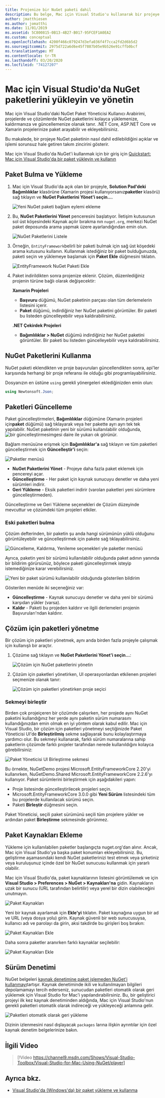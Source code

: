 ```yaml
---
title: Projenize bir NuGet paketi dahil
description: Bu belge, Mac için Visual Studio'u kullanarak bir projeye NuGet paketinin nasıl ekleştirilebildiğini kapsar. Bir paket bulma ve indirmenin yanı sıra IDE tümleştirme özelliklerini de kullanıma sunar.
author: jmatthiesen
ms.author: jomatthi
ms.date: 11/01/2019
ms.assetid: 5C800815-0B13-4B27-B017-95FCEF1A0EA2
ms.custom: conceptual
ms.openlocfilehash: 4200f466c079247d3efa036f4f7cca2fd2d6b5d2
ms.sourcegitcommit: 2975d722a6d6e45f7887b05e9b526e91cffb0bcf
ms.translationtype: MT
ms.contentlocale: tr-TR
ms.lasthandoff: 03/20/2020
ms.locfileid: "74127207"
---
```

# <a name="install-and-manage-nuget-packages-in-visual-studio-for-mac"></a>Mac için Visual Studio'da NuGet paketlerini yükleyin ve yönetin

Mac için Visual Studio'daki NuGet Paket Yöneticisi Kullanıcı Arabirimi, projelerde ve çözümlerde NuGet paketlerini kolayca yüklemenize, kaldırmanıza ve güncellemenize olanak tanır. .NET Core, ASP.NET Core ve Xamarin projelerinize paket arayabilir ve ekleyebilirsiniz.

Bu makalede, bir projeye NuGet paketinin nasıl dahil edilebildiğini açıklar ve işlemi sorunsuz hale getiren takım zincirini gösterir.

Mac için Visual Studio'da NuGet'i kullanmak için bir giriş için [Quickstart: Mac için Visual Studio'da bir paket yükleyin ve kullanın](/nuget/quickstart/install-and-use-a-package-in-visual-studio-mac)

## <a name="find-and-install-a-package"></a>Paket Bulma ve Yükleme

1. Mac için Visual Studio'da açık olan bir projeyle, **Solution Pad'deki** **Bağımlılıklar** klasörüne (Xamarin projesi kullanıyorsanız**paketler** klasörü) sağ tıklayın ve **NuGet Paketlerini Yönet'i seçin...**.

    ![Yeni NuGet paketi bağlam eylemi ekleme](media/nuget-walkthrough-packages-menu.png)

2. Bu, **NuGet Paketlerini Yönet** penceresini başlatıyor. İletişim kutusunun sol üst köşesindeki Kaynak açılır bırakma nın `nuget.org`, merkezi NuGet paket deposunda arama yapmak üzere ayarlandığından emin olun.

    ![NuGet Paketlerini Listele](media/nuget-walkthrough-add-packages1.png)

3. Örneğin, `EntityFramework`belirli bir paketi bulmak için sağ üst köşedeki arama kutusunu kullanın. Kullanmak istediğiniz bir paket bulduğunuzda, paketi seçin ve yüklemeye başlamak için **Paket Ekle** düğmesini tıklatın.

    ![EntityFramework NuGet Paketi Ekle](media/nuget-walkthrough-add-packages2.png)

4. Paket indirildikten sonra projenize eklenir. Çözüm, düzenlediğiniz projenin türüne bağlı olarak değişecektir:

    **Xamarin Projeleri**
    * **Başvuru** düğümü, NuGet paketinin parçası olan tüm derlemelerin listesini içerir.
    * **Paket** düğümü, indirdiğiniz her NuGet paketini görüntüler. Bir paketi bu listeden güncelleyebilir veya kaldırabilirsiniz.
    
    **.NET Çekirdek Projeleri**

    * **Bağımlılıklar > NuGet** düğümü indirdiğiniz her NuGet paketini görüntüler. Bir paketi bu listeden güncelleyebilir veya kaldırabilirsiniz.

## <a name="using-nuget-packages"></a>NuGet Paketlerini Kullanma

NuGet paketi eklendikten ve proje başvuruları güncellendikten sonra, api'ler karşısında herhangi bir proje referansı ile olduğu gibi programlayabilirsiniz.

Dosyanızın en üstüne `using` gerekli yönergeleri eklediğinizden emin olun:

```csharp
using Newtonsoft.Json;
```

<a name="Package_Updates" class="injected"></a>

## <a name="updating-packages"></a>Paketleri Güncelleme

Paket güncelleştirmeleri, **Bağımlılıklar** düğümüne (Xamarin projeleri için**paket** düğümü) sağ tıklayarak veya her pakette ayrı ayrı tek tek yapılabilir. NuGet paketinin yeni bir sürümü kullanılabilir olduğunda, ![bir güncelleştirme](media/nuget-walkthrough-update-icon.png)simgesi daire ile yukarı ok görünür.

Bağlam menüsüne erişmek için **Bağımlılıklar'a** sağ tıklayın ve tüm paketleri güncelleştirmek için **Güncelleştir'i** seçin:

![Paketler menüsü](media/nuget-walkthrough-packages-menu-update.png)

* **NuGet Paketlerini Yönet** - Projeye daha fazla paket eklemek için pencereyi açar.
* **Güncelleştirme** - Her paket için kaynak sunucuyu denetler ve daha yeni sürümleri indirir.
* **Geri Yükleme** - Eksik paketleri indirir (varolan paketleri yeni sürümlere güncelleştirmeden).

Güncelleştirme ve Geri Yükleme seçenekleri de Çözüm düzeyinde mevcuttur ve çözümdeki tüm projeleri etkiler.

### <a name="locating-outdated-packages"></a>Eski paketleri bulma
Çözüm defterinden, bir paketin şu anda hangi sürümünün yüklü olduğunu görüntüleyebilir ve güncelleştirmek için pakete sağ tıklayabilirsiniz.

![Güncelleme, Kaldırma, Yenileme seçenekleri yle paketler menüsü](media/nuget-walkthrough-PackageMenu.png)

Ayrıca, paketin yeni bir sürümü kullanılabilir olduğunda paket adının yanında bir bildirim görürsünüz, böylece paketi güncelleştirmek isteyip istemediğinize karar verebilirsiniz.

![Yeni bir paket sürümü kullanılabilir olduğunda gösterilen bildirim](media/nuget-walkthrough-package-update-available.png)

Gösterilen menüde iki seçeneğiniz var:

* **Güncelleştirme** - Kaynak sunucuyu denetler ve daha yeni bir sürümü karşıdan yükler (varsa).
* **Kaldır** - Paketi bu projeden kaldırır ve ilgili derlemeleri projenin Başvuruları'ndan kaldırır.

## <a name="manage-packages-for-the-solution"></a>Çözüm için paketleri yönetme

Bir çözüm için paketleri yönetmek, aynı anda birden fazla projeyle çalışmak için kullanışlı bir araçtır.

1. Çözüme sağ tıklayın ve **NuGet Paketlerini Yönet'i seçin...**:

    ![Çözüm için NuGet paketlerini yönetin](media/nuget-walkthrough-manage-packages-solution.png)

1. Çözüm için paketleri yönetirken, UI operasyonlardan etkilenen projeleri seçmenize olanak tanır:

    ![Çözüm için paketleri yönetirken proje seçici](media/nuget-walkthrough-add-to-projects.png)

### <a name="consolidate-tab"></a>Sekmeyi birleştir

Birden çok projeiçeren bir çözümde çalışırken, her projede aynı NuGet paketini kullandığınız her yerde aynı paketin sürüm numarasını kullandığınızdan emin olmak en iyi yöntem olarak kabul edilir. Mac için Visual Studio, bir çözüm için paketleri yönetmeyi seçtiğinizde Paket Yöneticisi UI'de **Birleştirilmiş** sekme sağlayarak bunu kolaylaştırmaya yardımcı olur. Bu sekmeyi kullanarak, farklı sürüm numaralarına sahip paketlerin çözümde farklı projeler tarafından nerede kullanıldığını kolayca görebilirsiniz:

![Paket Yöneticisi UI Birleştirme sekmesi](media/nuget-walkthrough-consolidate-tab.png)

Bu örnekte, NuGetDemo projesi Microsoft.EntityFrameworkCore 2.20'yi kullanırken, NuGetDemo.Shared Microsoft.EntityFrameworkCore 2.2.6'yı kullanıyor. Paket sürümlerini birleştirmek için aşağıdakileri yapın:

- Proje listesinde güncelleştirilecek projeleri seçin.
- Microsoft.EntityFrameworkCore 3.0.0 gibi **Yeni Sürüm** listesindeki tüm bu projelerde kullanılacak sürümü seçin.
- Paketi **Birleştir** düğmesini seçin.

Paket Yöneticisi, seçili paket sürümünü seçili tüm projelere yükler ve ardından paket **Birleştirme** sekmesinde görünmez.

## <a name="adding-package-sources"></a>Paket Kaynakları Ekleme

Yükleme için kullanılabilen paketler başlangıçta nuget.org'dan alınır. Ancak, Mac için Visual Studio'ya başka paket konumları ekleyebilirsiniz. Bu, geliştirme aşamasındaki kendi NuGet paketlerinizi test etmek veya şirketiniz veya kuruluşunuz içinde özel bir NuGet sunucusu kullanmak için yararlı olabilir.

Mac için Visual Studio'da, paket kaynaklarının listesini görüntülemek ve için **Visual Studio > Preferences > NuGet > Kaynakları'na** gidin. Kaynakların uzak bir sunucu (URL tarafından belirtilir) veya yerel bir dizin olabileceğini unutmayın.

![Paket Kaynakları](media/nuget-walkthrough-PackageSource.png)

Yeni bir kaynak ayarlamak için **Ekle'yi** tıklatın. Paket kaynağına uygun bir ad ve URL (veya dosya yolu) girin. Kaynak güvenli bir web sunucusuysa, kullanıcı adı ve parolayı da girin, aksi takdirde bu girişleri boş bırakın:

![Paket Kaynakları Ekle](media/nuget-walkthrough-PackageSource2.png)

Daha sonra paketler aranırken farklı kaynaklar seçilebilir:

![Paket Kaynakları Ekle](media/nuget-walkthrough-PackageSource3.png)

## <a name="version-control"></a>Sürüm Denetimi

NuGet belgeleri [kaynak denetimine paket işlemeden NuGet'i kullanmayı](/nuget/consume-packages/packages-and-source-control)tartışır. Kaynak denetiminde ikili ve kullanılmayan bilgileri depolamamayı tercih ederseniz, sunucudan paketleri otomatik olarak geri yüklemek için Visual Studio for Mac'i yapılandırabilirsiniz. Bu, bir geliştirici projeyi ilk kez kaynak denetiminden aldığında, Mac için Visual Studio'nun gerekli paketleri otomatik olarak indireceği ve yükleyeceği anlamına gelir.

![Paketleri otomatik olarak geri yükleme](media/nuget-walkthrough-AutoRestore.png)

Dizinin izlenmesini nasıl dışlayacak `packages` larına ilişkin ayrıntılar için özel kaynak denetim belgelerinize bakın.

## <a name="related-video"></a>İlgili Video

> [!Video https://channel9.msdn.com/Shows/Visual-Studio-Toolbox/Visual-Studio-for-Mac-Using-NuGet/player]

## <a name="see-also"></a>Ayrıca bkz.

* [Visual Studio'da (Windows'da) bir paket yükleme ve kullanma](/nuget/quickstart/install-and-use-a-package-in-visual-studio)
